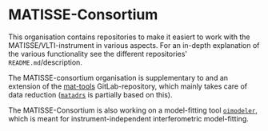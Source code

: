 # MATISSE-Consortium
This organisation contains repositories to make it easiert to work with the MATISSE/VLTI-instrument in various aspects.
For an in-depth explanation of the various functionality see the different repositories' `README.md`/description.

The MATISSE-consortium organisation is supplementary to and an extension of the [mat-tools](https://gitlab.oca.eu/MATISSE/tools/-/tree/master) GitLab-repository,
which mainly takes care of data reduction ([`matadrs`](https://github.com/Matisse-Consortium/matadrs) is partially based on this).

The MATISSE-Consortium is also working on a model-fitting tool [`oimodeler`](https://github.com/oimodeler/oimodeler), which is meant for 
instrument-independent interferometric model-fitting.
